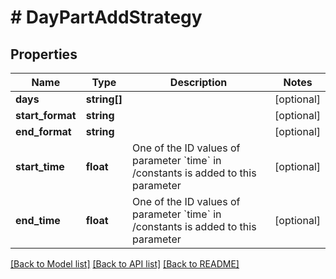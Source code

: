 # # DayPartAddStrategy

## Properties

Name | Type | Description | Notes
------------ | ------------- | ------------- | -------------
**days** | **string[]** |  | [optional] 
**start_format** | **string** |  | [optional] 
**end_format** | **string** |  | [optional] 
**start_time** | **float** | One of the ID values of parameter &#x60;time&#x60; in /constants is added to this parameter | [optional] 
**end_time** | **float** | One of the ID values of parameter &#x60;time&#x60; in /constants is added to this parameter | [optional] 

[[Back to Model list]](../../README.md#documentation-for-models) [[Back to API list]](../../README.md#documentation-for-api-endpoints) [[Back to README]](../../README.md)


